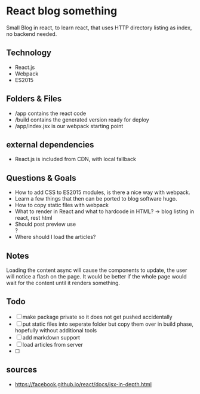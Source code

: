 # React blog something

Small Blog in react, to learn react, that uses HTTP directory listing as index, no backend needed.


## Technology
* React.js
* Webpack
* ES2015


## Folders & Files
* /app contains the react code
* /build contains the generated version ready for deploy
* /app/index.jsx is our webpack starting point

## external dependencies
* React.js is included from CDN, with local fallback

## Questions & Goals
* How to add CSS to ES2015 modules, is there a nice way with webpack.
* Learn a few things that then can be ported to blog software hugo.
* How to copy static files with webpack
* What to render in React and what to hardcode in HTML? -> blog listing in react, rest html
* Should post preview use <article>?
* Where should I load the articles?

## Notes
Loading the content async will cause the components to update, the user will notice a flash on the page. It would be better if the whole page would wait for the content until it renders something.

## Todo
- [ ] make package private so it does not get pushed accidentally
- [ ] put static files into seperate folder but copy them over in build phase, hopefully without additional tools
- [ ] add markdown support
- [ ] load articles from server
- [ ] 


## sources
* https://facebook.github.io/react/docs/jsx-in-depth.html
